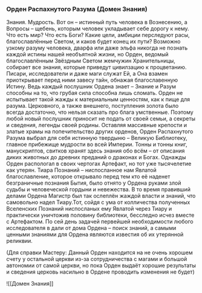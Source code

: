 ###  Орден Распахнутого Разума (Домен Знания)

Знания. Мудрость. Вот он – истинный путь человека в Вознесению, а Вопросы – щебень, которым человек укладывает себе дорогу к нему. Что есть мир? Что есть Боги? Какие цели, амбиции перследуют расы, благославлённые Светом, и каков будет конец их пути? Возможно узкому разуму человека, дварфа или даже эльфа никогда не познать каждой истины нашей необъятной жизни, но Орден, ведомый благославлённым Звёздным Светом жемчужин Хранительницы, собирает все знания, которые приведут цивилзацию к процветанию. Писари, исследователи и даже маги служат Ей, а Она взамен приоткрывает перед ними завесу тайн, обнажая благославенную Истину. Ведь каждый послушник Ордена знает – Знание и Разум способны на то, что грубая сила способна лишь сломать.
Орден не испытывает такой жажды к материальным ценностям, как к пище для разума. Церковного, а также внешнего, поступления золота было всегда достаточно, что нельзя сказать про блага умственные. Поэтому любой новый послушник приносит не подать от своей семьи, а секреты и сведения, легенды своей родины.
Оставляя массивные крепости и златые храмы на попечительство других орденов, Орден Распахнутого Разума выбрал для себя истинную твердыню – Великую Библиотеку, главное прибежище мудрости во всей Империи. Тонны и тонны книг, манускриптов, свитков хранят здесь знания обо всём – от описания диких животных до древних преданий о драконах и Богах.
Однажды Орден распологал в своих чертогах Артефакт, но тот уже тысячелетие как утерян. Тиара Познаний – ниспосланное нам Явлатой благославление, которое открывало перед тем кто её наденет безграничные познания Бытия, было отнято у Ордена руками злой судьбы и человеческой гордыни и невежества. В то время правивший делами Ордена Магистр был так ослеплён жаждой власти и знаний, что самовольно надел Тиару.Тот, сойдя с ума от колличества полученных Вселенских Познаний ниспосланых ему Явлатой через Тиару и практически уничтожив половину библиотеки, бесследно исчез вместе с Артефактом. По сей день задачей первейшей необходимости любого исследователя в дали от дома Ордена – поиск знаний, а самыми ценными знаниями для Ордена являются известия об их утерянной реликвии.

(Для справки Мастеру: Данный Орден находится на не очень хорошем счету у остальной церкви из-за сотрудничества с магами и большой автономии от самой церкви, но пока Орден выдаёт хорошие результаты и сведения церковь насильно в Ордене проводить изменения не будет)

![[Домен Знания]]